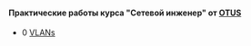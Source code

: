 #### Практические работы курса "Сетевой инженер" от [OTUS](https://otus.ru/)
  * 0 [VLANs](https://github.com/pekitel/OTUS-Network/tree/main/%D0%94%D0%BE%D0%BC%D0%B0%D1%88%D0%BD%D0%B8%D0%B5%20%D1%80%D0%B0%D0%B1%D0%BE%D1%82%D1%8B/VLANs)
